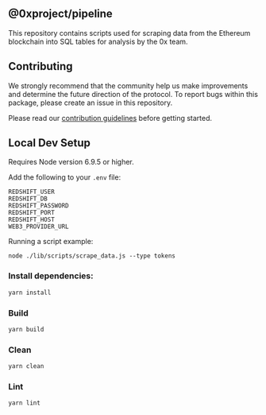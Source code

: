## @0xproject/pipeline

This repository contains scripts used for scraping data from the Ethereum blockchain into SQL tables for analysis by the 0x team.

## Contributing

We strongly recommend that the community help us make improvements and determine the future direction of the protocol. To report bugs within this package, please create an issue in this repository.

Please read our [contribution guidelines](../../CONTRIBUTING.md) before getting started.

## Local Dev Setup

Requires Node version 6.9.5 or higher.

Add the following to your `.env` file:

```
REDSHIFT_USER
REDSHIFT_DB
REDSHIFT_PASSWORD
REDSHIFT_PORT
REDSHIFT_HOST
WEB3_PROVIDER_URL
```

Running a script example:

```
node ./lib/scripts/scrape_data.js --type tokens
```

### Install dependencies:

```bash
yarn install
```

### Build

```bash
yarn build
```

### Clean

```bash
yarn clean
```

### Lint

```bash
yarn lint
```
